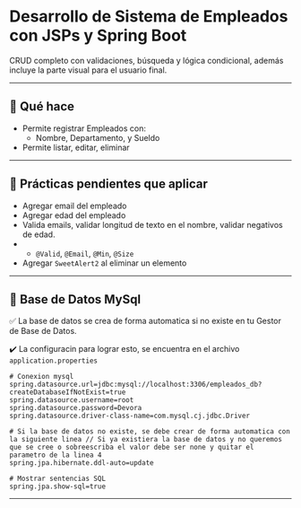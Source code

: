 # Desarrollo de Sistema de Empleados con JSPs y Spring Boot

CRUD completo con validaciones, búsqueda y lógica condicional, además incluye la parte visual para el usuario final.

---

## 🎯 Qué hace

- Permite registrar Empleados con:
    - Nombre, Departamento, y Sueldo
- Permite listar, editar, eliminar

---

## 🧩 Prácticas pendientes que aplicar
- Agregar email del empleado
- Agregar edad del empleado
- Valida emails, validar longitud de texto en el nombre, validar negativos de edad.
- - `@Valid`, `@Email`, `@Min`, `@Size`
- Agregar `SweetAlert2` al eliminar un elemento


---

## 💾 Base de Datos MySql 
✅ La base de datos se crea de forma automatica si no existe en tu Gestor de Base de Datos. 

✔️ La configuracin para lograr esto, se encuentra en el archivo `application.properties`

```
# Conexion mysql
spring.datasource.url=jdbc:mysql://localhost:3306/empleados_db?createDatabaseIfNotExist=true
spring.datasource.username=root
spring.datasource.password=Devora
spring.datasource.driver-class-name=com.mysql.cj.jdbc.Driver

# Si la base de datos no existe, se debe crear de forma automatica con la siguiente linea // Si ya existiera la base de datos y no queremos que se cree o sobreescriba el valor debe ser none y quitar el parametro de la linea 4
spring.jpa.hibernate.ddl-auto=update

# Mostrar sentencias SQL
spring.jpa.show-sql=true
```
---